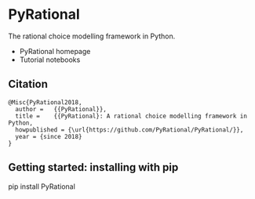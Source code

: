 # PyRational 

The rational choice modelling framework in Python.

* PyRational homepage
* Tutorial notebooks
    
## Citation
    @Misc{PyRational2018,
      author =   {{PyRational}},
      title =    {{PyRational}: A rational choice modelling framework in Python,
      howpublished = {\url{https://github.com/PyRational/PyRational/}},
      year = {since 2018}
    }
## Getting started: installing with pip

pip install PyRational

